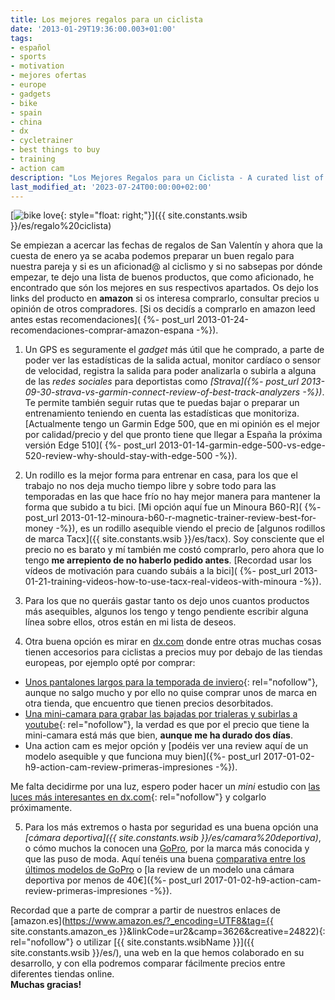 ```yaml
---
title: Los mejores regalos para un ciclista
date: '2013-01-29T19:36:00.003+01:00'
tags:
- español
- sports
- motivation
- mejores ofertas
- europe
- gadgets
- bike
- spain
- china
- dx
- cycletrainer
- best things to buy
- training
- action cam
description: "Los Mejores Regalos para un Ciclista - A curated list of the best gifts for cyclists."
last_modified_at: '2023-07-24T00:00:00+02:00'
---
```


[![bike love](https://i.imgur.com/hgTBQY4m.jpg){: style="float: right;"}]({{ site.constants.wsib }}/es/regalo%20ciclista)

Se empiezan a acercar las fechas de regalos de San Valentín y ahora que la cuesta de enero ya se acaba podemos preparar un buen regalo para nuestra pareja y si es un aficionad@ al ciclismo y si no sabsepas por dónde empezar, te dejo una lista de buenos productos, que como aficionado, he encontrado que són los mejores en sus respectivos apartados. Os dejo los links del producto en **amazon** si os interesa comprarlo, consultar precios u opinión de otros compradores. [Si os decidís a comprarlo en amazon leed antes estas recomendaciones]( {%- post_url 2013-01-24-recomendaciones-comprar-amazon-espana -%}).  
  
1. Un GPS es seguramente el _gadget_ más útil que he comprado, a parte de poder ver las estadísticas de la salida actual, monitor cardíaco o sensor de velocidad, registra la salida para poder analizarla o subirla a alguna de las _redes sociales_ para deportistas como _[Strava]({%- post_url 2013-09-30-strava-vs-garmin-connect-review-of-best-track-analyzers -%})_. Te permite también seguir rutas que te puedas bajar o preparar un entrenamiento teniendo en cuenta las estadísticas que monitoriza.  
[Actualmente tengo un Garmin Edge 500, que en mi opinión es el mejor por calidad/precio y del que pronto tiene que llegar a España la próxima versión Edge 510]( {%- post_url 2013-01-14-garmin-edge-500-vs-edge-520-review-why-should-stay-with-edge-500 -%}).  
  
2. Un rodillo es la mejor forma para entrenar en casa, para los que el trabajo no nos deja mucho tiempo libre y sobre todo para las temporadas en las que hace frío no hay mejor manera para mantener la forma que subido a tu bici. [Mi opción aquí fue un Minoura B60-R]( {%- post_url 2013-01-12-minoura-b60-r-magnetic-trainer-review-best-for-money -%}), es un rodillo asequible viendo el precio de [algunos rodillos de marca Tacx]({{ site.constants.wsib }}/es/tacx). Soy consciente que el precio no es barato y mí también me costó comprarlo, pero ahora que lo tengo **me arrepiento de no haberlo pedido antes**. [Recordad usar los vídeos de motivación para cuando subáis a la bici]( {%- post_url 2013-01-21-training-videos-how-to-use-tacx-real-videos-with-minoura -%}).  
  
3. Para los que no queráis gastar tanto os dejo unos cuantos productos más asequibles, algunos los tengo y tengo pendiente escribir alguna línea sobre ellos, otros están en mi lista de deseos.  
  
4. Otra buena opción es mirar en [dx.com](https://dx.com/?Utm_rid=27581771&Utm_source=affiliate) donde entre otras muchas cosas tienen accesorios para ciclistas a precios muy por debajo de las tiendas europeas, por ejemplo opté por comprar:  

* [Unos pantalones largos para la temporada de inviero](https://dx.com/p/cycling-bicycle-bike-riding-capri-pants-black-size-l-129255?Utm_rid=27581771&Utm_source=affiliate){: rel="nofollow"}, aunque no salgo mucho y por ello no quise comprar unos de marca en otra tienda, que encuentro que tienen precios desorbitados.
* [Una mini-camara para grabar las bajadas por trialeras y subirlas a youtube](https://dx.com/p/300k-pixel-mini-camcorder-spy-camera-with-tf-card-slot-32022?Utm_rid=27581771&Utm_source=affiliate){: rel="nofollow"}, la verdad es que por el precio que tiene la mini-camara está más que bien, **aunque me ha durado dos días**.
* Una action cam es mejor opción y [podéis ver una review aquí de un modelo asequible y que funciona muy bien]({%- post_url 2017-01-02-h9-action-cam-review-primeras-impresiones -%}).

Me falta decidirme por una luz, espero poder hacer un _mini_ estudio con [las luces más interesantes en dx.com](https://dx.com/c/sports-outdoors-1699/cycling-1607/bike-light-1644?Utm_rid=27581771&Utm_source=affiliate){: rel="nofollow"} y colgarlo próximamente.  
  
5. Para los más extremos o hasta por seguridad es una buena opción una _[cámara deportiva]({{ site.constants.wsib }}/es/camara%20deportiva)_, o cómo muchos la conocen una [GoPro](/2016/07/gopro-hero4-session-review.html), por la marca más conocida y que las puso de moda. Aquí tenéis una buena [comparativa entre los últimos modelos de GoPro](2015-12-16-GoPro-HERO4-Session-comparativa-camaras-gopro.html) o [la review de un modelo una cámara deportiva por menos de 40€]({%- post_url 2017-01-02-h9-action-cam-review-primeras-impresiones -%}).  
  
Recordad que a parte de comprar a partir de nuestros enlaces de [amazon.es](https://www.amazon.es/?_encoding=UTF8&tag={{ site.constants.amazon_es }}&linkCode=ur2&camp=3626&creative=24822){: rel="nofollow"} o utilizar [{{ site.constants.wsibName }}]({{ site.constants.wsib }}/es/), una web en la que hemos colaborado en su desarrollo, y con ella podremos comparar fácilmente precios entre diferentes tiendas online.  
**Muchas gracias!**
